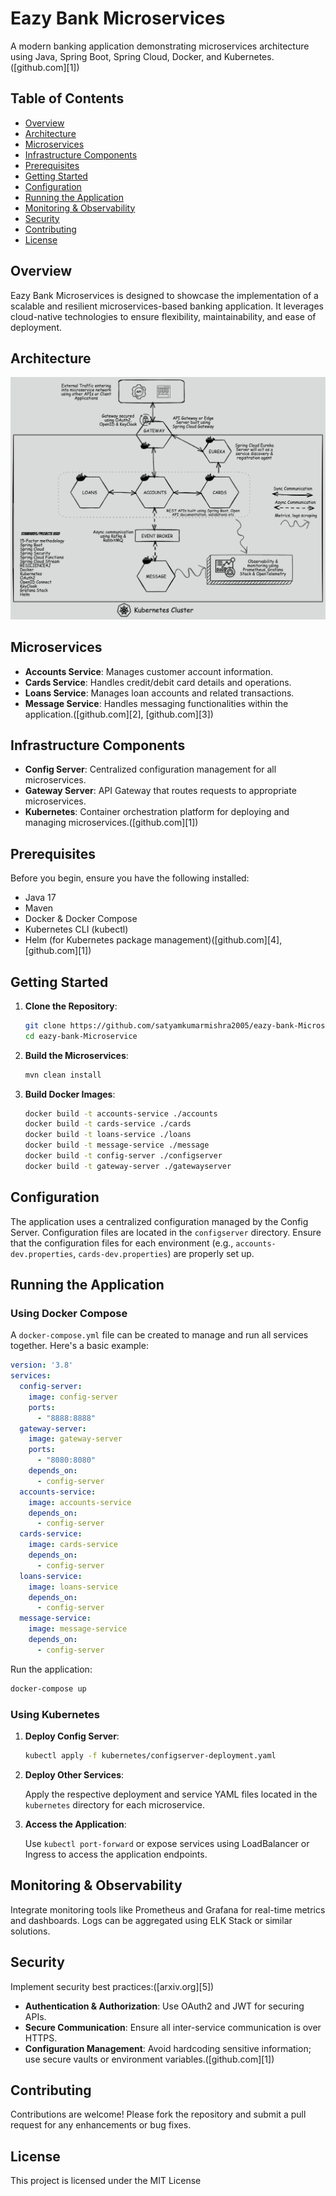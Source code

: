 
# Eazy Bank Microservices

A modern banking application demonstrating microservices architecture using Java, Spring Boot, Spring Cloud, Docker, and Kubernetes.([github.com][1])

## Table of Contents

* [Overview](#overview)
* [Architecture](#architecture)
* [Microservices](#microservices)
* [Infrastructure Components](#infrastructure-components)
* [Prerequisites](#prerequisites)
* [Getting Started](#getting-started)
* [Configuration](#configuration)
* [Running the Application](#running-the-application)
* [Monitoring & Observability](#monitoring--observability)
* [Security](#security)
* [Contributing](#contributing)
* [License](#license)

## Overview

Eazy Bank Microservices is designed to showcase the implementation of a scalable and resilient microservices-based banking application. It leverages cloud-native technologies to ensure flexibility, maintainability, and ease of deployment.

## Architecture


![Architecture Diagram](https://github.com/satyamkumarmishra2005/eazy-bank-Microservice/blob/70ef8f8a4239e1722f45f18ac8d79f9be244ecfe/Microservices%20(1).png)

## Microservices

* **Accounts Service**: Manages customer account information.
* **Cards Service**: Handles credit/debit card details and operations.
* **Loans Service**: Manages loan accounts and related transactions.
* **Message Service**: Handles messaging functionalities within the application.([github.com][2], [github.com][3])

## Infrastructure Components

* **Config Server**: Centralized configuration management for all microservices.
* **Gateway Server**: API Gateway that routes requests to appropriate microservices.
* **Kubernetes**: Container orchestration platform for deploying and managing microservices.([github.com][1])

## Prerequisites

Before you begin, ensure you have the following installed:

* Java 17
* Maven
* Docker & Docker Compose
* Kubernetes CLI (kubectl)
* Helm (for Kubernetes package management)([github.com][4], [github.com][1])

## Getting Started

1. **Clone the Repository**:

   ```bash
   git clone https://github.com/satyamkumarmishra2005/eazy-bank-Microservice.git
   cd eazy-bank-Microservice
   ```



2. **Build the Microservices**:

   ```bash
   mvn clean install
   ```



3. **Build Docker Images**:

   ```bash
   docker build -t accounts-service ./accounts
   docker build -t cards-service ./cards
   docker build -t loans-service ./loans
   docker build -t message-service ./message
   docker build -t config-server ./configserver
   docker build -t gateway-server ./gatewayserver
   ```



## Configuration

The application uses a centralized configuration managed by the Config Server. Configuration files are located in the `configserver` directory. Ensure that the configuration files for each environment (e.g., `accounts-dev.properties`, `cards-dev.properties`) are properly set up.

## Running the Application

### Using Docker Compose

A `docker-compose.yml` file can be created to manage and run all services together. Here's a basic example:

```yaml
version: '3.8'
services:
  config-server:
    image: config-server
    ports:
      - "8888:8888"
  gateway-server:
    image: gateway-server
    ports:
      - "8080:8080"
    depends_on:
      - config-server
  accounts-service:
    image: accounts-service
    depends_on:
      - config-server
  cards-service:
    image: cards-service
    depends_on:
      - config-server
  loans-service:
    image: loans-service
    depends_on:
      - config-server
  message-service:
    image: message-service
    depends_on:
      - config-server
```



Run the application:

```bash
docker-compose up
```



### Using Kubernetes

1. **Deploy Config Server**:

   ```bash
   kubectl apply -f kubernetes/configserver-deployment.yaml
   ```



2. **Deploy Other Services**:

   Apply the respective deployment and service YAML files located in the `kubernetes` directory for each microservice.

3. **Access the Application**:

   Use `kubectl port-forward` or expose services using LoadBalancer or Ingress to access the application endpoints.

## Monitoring & Observability

Integrate monitoring tools like Prometheus and Grafana for real-time metrics and dashboards. Logs can be aggregated using ELK Stack or similar solutions.

## Security

Implement security best practices:([arxiv.org][5])

* **Authentication & Authorization**: Use OAuth2 and JWT for securing APIs.
* **Secure Communication**: Ensure all inter-service communication is over HTTPS.
* **Configuration Management**: Avoid hardcoding sensitive information; use secure vaults or environment variables.([github.com][1])

## Contributing

Contributions are welcome! Please fork the repository and submit a pull request for any enhancements or bug fixes.

## License

This project is licensed under the MIT License
